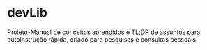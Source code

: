# devLib
 Projeto-Manual de conceitos aprendidos e TL;DR de assuntos para autoinstrução rápida, criado para pesquisas e consultas pessoais
